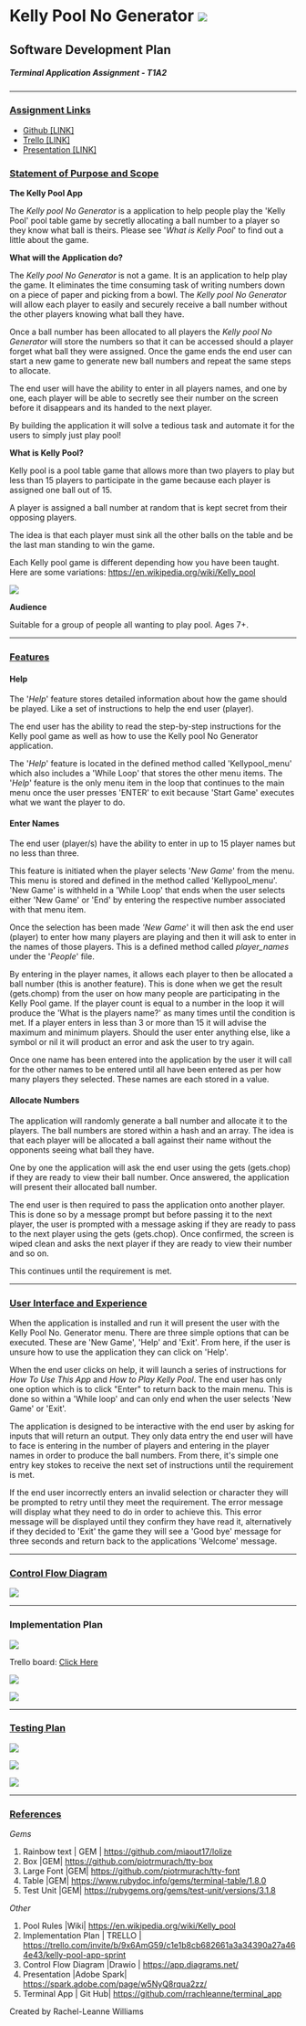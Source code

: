 # Kelly Pool No Generator ![](https://github.com/rrachleanne/terminal_app/blob/master/docs/Pictures/headericon8.png?raw=true)

## Software Development Plan                            
##### Terminal Application Assignment - T1A2

------

### <u>Assignment Links</u>

- [Github [LINK]](https://github.com/rrachleanne/terminal_app)
- [Trello [LINK]](https://trello.com/b/9x6AmG59/kelly-pool-app-sprint)
- [Presentation [LINK]](https://spark.adobe.com/page/w5NyQ8rqua2zz/)	

### <u>Statement of Purpose and Scope</u>

**The Kelly Pool App**

The *Kelly pool No Generator* is a application to help people play the 'Kelly Pool' pool table game by secretly allocating a ball number to a player so they know what ball is theirs. Please see '*What is Kelly Pool*' to find out a little about the game.

**What will the Application do?**

The *Kelly pool No Generator* is not a game. It is an application to help play the game. It eliminates the time consuming task of writing numbers down on a piece of paper and picking from a bowl. The *Kelly pool No Generator* will allow each player to easily and securely receive a ball number without the other players knowing what ball they have.

Once a ball number has been allocated to all players the *Kelly pool No Generator* will store the numbers so that it can be accessed should a player forget what ball they were assigned. Once the game ends the end user can start a new game to generate new ball numbers and repeat the same steps to allocate.

The end user will have the ability to enter in all players names, and one by one, each player will be able to secretly see their number on the screen before it disappears and its handed to the next player. 

By building the application it will solve a tedious task and automate it for the users to simply just play pool!

**What is Kelly Pool?**

Kelly pool is a pool table game that allows more than two players to play but less than 15 players to participate in the game because each player is assigned one ball out of 15.

A player is assigned a ball number at random that is kept secret from their opposing players. 

The idea is that each player must sink all the other balls on the table and be the last man standing to win the game.

Each Kelly pool game is different depending how you have been taught. Here are some variations: https://en.wikipedia.org/wiki/Kelly_pool

![](https://github.com/rrachleanne/terminal_app/blob/master/docs/Pictures/Balls_image1.png?raw=true)

**Audience** 

Suitable for a group of people all wanting to play pool. Ages 7+.

------

### <u>Features</u>

#### Help

The '*Help*' feature stores detailed information about how the game should be played. Like a set of instructions to help the end user (player).

The end user has the ability to read the step-by-step instructions for the Kelly pool game as well as how to use the Kelly pool No Generator application.

The '*Help*' feature is located in the defined method called 'Kellypool_menu' which also includes a 'While Loop' that stores the other menu items. The '*Help*' feature is the only menu item in the loop that continues to the main menu once the user presses 'ENTER' to exit because 'Start Game' executes what we want the player to do.

#### Enter Names

The end user (player/s) have the ability to enter in up to 15 player names but no less than three.

This feature is initiated when the player selects '*New Game*' from the menu. This menu is stored and defined in the method called 'Kellypool_menu'. 'New Game' is withheld in a 'While Loop' that ends when the user selects either 'New Game' or 'End' by entering the respective number associated with that menu item.

Once the selection has been made *'New Game*' it will then ask the end user (player) to enter how many players are playing and then it will ask to enter in the names of those players. This is a defined method called *player_names* under the '*People*' file.

By entering in the player names, it allows each player to then be allocated a ball number (this is another feature). This is done when we get the result (gets.chomp) from the user on how many people are participating in the Kelly Pool game. If the player count is equal to a number in the loop it will produce the 'What is the players name?' as many times until the condition is met. If a player enters in less than 3 or more than 15 it will advise the maximum and minimum players. Should the user enter anything else, like a symbol or nil it will product an error and ask the user to try again.

Once one name has been entered into the application by the user it will call for the other names to be entered until all have been entered as per how many players they selected. These names are each stored in a value. 

#### Allocate Numbers

The application will randomly generate a ball number and allocate it to the players. The ball numbers are stored within a hash and an array. The idea is that each player will be allocated a ball against their name without the opponents seeing what ball they have. 

One by one the application will ask the end user using the gets (gets.chop) if they are ready to view their ball number. Once answered, the application will present their allocated ball number. 

The end user is then required to pass the application onto another player. This is done so by a message prompt but before passing it to the next player, the user is prompted with a message asking if they are ready to pass to the next player using the gets (gets.chop). Once confirmed, the screen is wiped clean and asks the next player if they are ready to view their number and so on. 

This continues until the requirement is met. 



------

### <u>User Interface and Experience</u>

When the application is installed and run it will present the user with the Kelly Pool No. Generator menu. There are three simple options that can be executed. These are 'New Game', 'Help' and 'Exit'. From here, if the user is unsure how to use the application they can click on 'Help'. 

When the end user clicks on help, it will launch a series of instructions for *How To Use This App* and *How to Play Kelly Pool*.  The end user has only one option which is to click "Enter" to return back to the main menu. This is done so within a 'While loop' and can only end when the user selects 'New Game' or 'Exit'.

The application is designed to be interactive with the end user by asking for inputs that will return an output. They only data entry the end user will have to face is entering in the number of players and  entering in the player names in order to produce the ball numbers. From there, it's simple one entry key stokes to receive the next set of instructions until the requirement is met. 

If the end user incorrectly enters an invalid selection or character they will be prompted to retry until they meet the requirement. The error message will display what they need to do in order to achieve this. This error message will be displayed until they confirm they have read it, alternatively if they decided to 'Exit' the game they will see a 'Good bye' message for three seconds and return back to the applications 'Welcome' message.



------

### <u>Control Flow Diagram</u>

![](https://github.com/rrachleanne/terminal_app/blob/master/docs/Control%20Flow%20Diagram.png?raw=true)

------

### Implementation Plan

![](https://github.com/rrachleanne/terminal_app/blob/master/docs/Pictures/Trello%20board.png?raw=true)

Trello board: [Click Here](https://trello.com/invite/b/9x6AmG59/c1e1b8cb682661a3a34390a27a464e43/kelly-pool-app-sprint)



![](https://github.com/rrachleanne/terminal_app/blob/master/docs/Pictures/imp%20pla%201.png?raw=true)

![](https://github.com/rrachleanne/terminal_app/blob/master/docs/Pictures/impplan2.png?raw=true)





------

### <u>Testing Plan</u>

![](https://github.com/rrachleanne/terminal_app/blob/master/docs/Pictures/featuretestplan1.png?raw=true])

![](https://github.com/rrachleanne/terminal_app/blob/master/docs/Pictures/featuretestplan2.png?raw=true)

![](https://github.com/rrachleanne/terminal_app/blob/master/docs/Pictures/featuretestplan3.png?raw=true)

------



### **<u>References</u>**

*Gems*

1. Rainbow text | GEM | https://github.com/miaout17/lolize
2. Box |GEM| https://github.com/piotrmurach/tty-box
3. Large Font |GEM| https://github.com/piotrmurach/tty-font
4. Table |GEM| https://www.rubydoc.info/gems/terminal-table/1.8.0
5. Test Unit |GEM| https://rubygems.org/gems/test-unit/versions/3.1.8

*Other*

1. Pool Rules |Wiki| https://en.wikipedia.org/wiki/Kelly_pool
2. Implementation Plan | TRELLO | https://trello.com/invite/b/9x6AmG59/c1e1b8cb682661a3a34390a27a464e43/kelly-pool-app-sprint
3. Control Flow Diagram |Drawio | https://app.diagrams.net/
4. Presentation |Adobe Spark| https://spark.adobe.com/page/w5NyQ8rqua2zz/
5. Terminal App | Git Hub| https://github.com/rrachleanne/terminal_app

Created by Rachel-Leanne Williams

